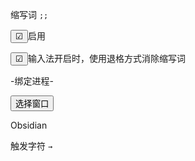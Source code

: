 缩写词 `;;`

<button>☑</button>启用

<button>☑</button>输入法开启时，使用退格方式消除缩写词

-绑定进程-

<button>选择窗口</button>

Obsidian

触发字符 `→`